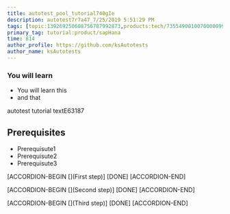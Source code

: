 ```yaml
---
title: autotest_pool_tutorial740gIe
description: autotest7r7a47_7/25/2019 5:51:29 PM
tags: [topic:139269250608756787992873,products:tech/73554900100700000996,tutorial:experience/advanced]
primary_tag: tutorial:product/sapHana
time: 814
author_profile: https://github.com/ksAutotests
author_name: ksAutotests
---
```

### You will learn
- You will learn this
- and that

autotest tutorial textE63187

## Prerequisites
- Prerequisute1
- Prerequisute2
- Prerequisute3

[ACCORDION-BEGIN [](First step)]
[DONE]
[ACCORDION-END]

[ACCORDION-BEGIN [](Second step)]
[DONE]
[ACCORDION-END]

[ACCORDION-BEGIN [](Third step)]
[DONE]
[ACCORDION-END]

